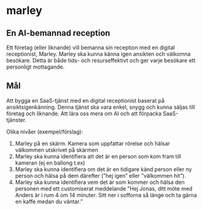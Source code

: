 # marley
## En AI-bemannad reception
Ett företag (eller liknande) vill bemanna sin reception med en digital receptionist, Marley. Marley ska kunna känna igen ansikten och välkomna besökare. Detta är både tids- och resurseffektivt och ger varje besökare ett personligt mottagande.
 
## Mål
Att bygga en SaaS-tjänst med en digital receptionist baserat på ansiktsigenkänning. Denna tjänst ska vara enkel, snygg och kunna säljas till företag och liknande.
Att lära oss mera om AI och att förpacka SaaS-tjänster.
 
 
Olika nivåer (exempel/förslag):
1. Marley på en skärm. Kamera som uppfattar rörelse och hälsar välkommen utskrivet på skärmen
2. Marley ska kunna identifiera att det är en person som kom fram till kameran (ej en ballong t.ex)
3. Marley ska kunna identifiera om det är en tidigare känd person eller ny person och hälsa på dem därefter (”hej igen” eller ”välkommen hit”).
4. Marley ska kunna identifiera vem det är som kommer och hälsa den personen med ett customiserat meddelande ”Hej Jonas, ditt möte med Anders är i rum 4 om 14 minuter. Sitt ner i sofforna så länge och ta gärna en kaffe medan du väntar.”

